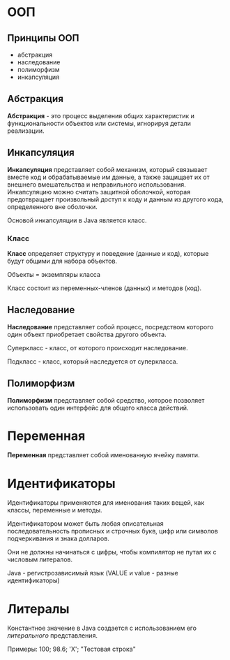 # ООП

## Принципы ООП

- абстракция
- наследование
- полиморфизм
- инкапсуляция

## Абстракция

**Абстракция** - это процесс выделения общих характеристик и функциональности объектов или системы, игнорируя детали реализации.

## Инкапсуляция 

**Инкапсуляция** представляет собой механизм, который связывает вместе код и обрабатываемые им
данные, а также защищает их от внешнего вмешательства и неправильного использования. Инкапсуляцию можно считать
защитной оболочкой, которая предотвращает произвольный доступ к коду и данным из другого кода, определенного вне оболочки.

Основой инкапсуляции в Java является класс.

### Класс

**Класс** определяет структуру и поведение (данные и код), которые будут общими для набора объектов.

Объекты = экземпляры класса

Класс состоит из переменных-членов (данных) и методов (код).

## Наследование

**Наследование** представляет собой процесс, посредством которого один объект приобретает свойства другого объекта.

Суперкласс - класс, от которого происходит наследование.

Подкласс - класс, который наследуется от суперкласса.

## Полиморфизм

**Полиморфизм** представляет собой средство, которое позволяет использовать один интерфейс для
общего класса действий.

# Переменная

**Переменная** представляет собой именованную ячейку памяти.

# Идентификаторы

Идентификаторы применяются для именования таких вещей, как классы, переменные и методы.

Идентификатором может быть любая описательная последовательность прописных и строчных букв, цифр или символов подчеркивания
и знака долларов. 

Они не должны начинаться с цифры, чтобы компилятор не путал их с числовым литералов.

Java - регистрозависимый язык (VALUE и value - разные идентификаторы)

# Литералы

Константное значение в Java создается с использованием его _литерального_ представления.

Примеры:
100; 98.6; 'X'; "Тестовая строка"
